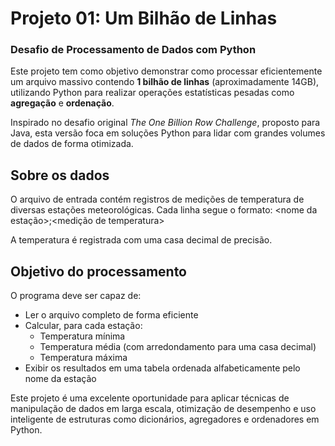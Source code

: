 # Projeto 01: Um Bilhão de Linhas  
### Desafio de Processamento de Dados com Python

Este projeto tem como objetivo demonstrar como processar eficientemente um arquivo massivo contendo **1 bilhão de linhas** (aproximadamente 14GB), utilizando Python para realizar operações estatísticas pesadas como **agregação** e **ordenação**.

Inspirado no desafio original *The One Billion Row Challenge*, proposto para Java, esta versão foca em soluções Python para lidar com grandes volumes de dados de forma otimizada.

## Sobre os dados

O arquivo de entrada contém registros de medições de temperatura de diversas estações meteorológicas. Cada linha segue o formato:
<nome da estação>;<medição de temperatura>


A temperatura é registrada com uma casa decimal de precisão.

## Objetivo do processamento

O programa deve ser capaz de:
- Ler o arquivo completo de forma eficiente
- Calcular, para cada estação:
  - Temperatura mínima
  - Temperatura média (com arredondamento para uma casa decimal)
  - Temperatura máxima
- Exibir os resultados em uma tabela ordenada alfabeticamente pelo nome da estação

Este projeto é uma excelente oportunidade para aplicar técnicas de manipulação de dados em larga escala, otimização de desempenho e uso inteligente de estruturas como dicionários, agregadores e ordenadores em Python.